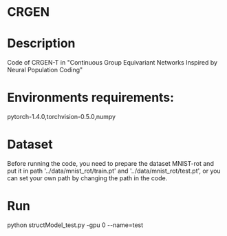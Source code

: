 # CRGEN

# Description
Code of CRGEN-T in "Continuous Group Equivariant Networks Inspired by Neural Population Coding"

# Environments requirements: 
pytorch-1.4.0,torchvision-0.5.0,numpy

# Dataset
Before running the code, you need to prepare the dataset MNIST-rot and put it in path '../data/mnist_rot/train.pt' and '../data/mnist_rot/test.pt', or you can set your own path by changing the path in the code. 

# Run
python structModel_test.py -gpu 0 --name=test
